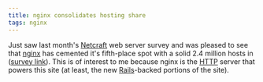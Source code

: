 ```yaml
---
title: nginx consolidates hosting share
tags: nginx
---
```


Just saw last month's [Netcraft](http://netcraft.com/) web server survey and was pleased to see that [nginx](/wiki/nginx) has cemented it's fifth-place spot with a solid 2.4 million hosts in ([survey link](http://news.netcraft.com/archives/2008/08/29/august_2008_web_server_survey.html)). This is of interest to me because nginx is the [HTTP](/wiki/HTTP) server that powers this site (at least, the new [Rails](/wiki/Rails)-backed portions of the site).
